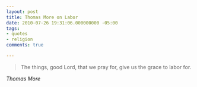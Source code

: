 ```yaml
---
layout: post
title: Thomas More on Labor
date: 2010-07-26 19:31:06.000000000 -05:00
tags:
- quotes
- religion
comments: true

---
```


<blockquote class="big">The things, good Lord, that we pray for, give us the grace to
labor for.</blockquote>

<cite class="big">Thomas More</cite>





